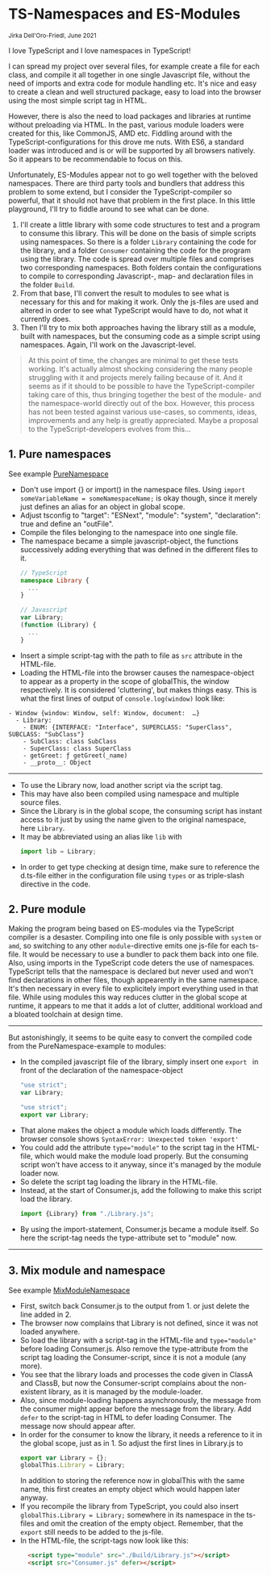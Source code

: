 # TS-Namespaces and ES-Modules
<small>Jirka Dell'Oro-Friedl, June 2021</small>  

I love TypeScript and I love namespaces in TypeScript!  

I can spread my project over several files, for example create a file for each class, and compile it all together in one single Javascript file, without the need of imports and extra code for module handling etc. It's nice and easy to create a clean and well structured package, easy to load into the browser using the most simple script tag in HTML.  

However, there is also the need to load packages and libraries at runtime without preloading via HTML. In the past, various module loaders were created for this, like CommonJS, AMD etc. Fiddling around with the TypeScript-configurations for this drove me nuts. With ES6, a standard loader was introduced and is or will be supported by all browsers natively. So it appears to be recommendable to focus on this.  

Unfortunately, ES-Modules appear not to go well together with the beloved namespaces. There are third party tools and bundlers that address this problem to some extend, but I consider the TypeScript-compiler so powerful, that it should not have that problem in the first place. In this little playground, I'll try to fiddle around to see what can be done. 
1. I'll create a little library with some code structures to test and a program to consume this library. This will be done on the basis of simple scripts using namespaces. So there is a folder `Library` containing the code for the library, and a folder `Consumer` containing the code for the program using the library. The code is spread over multiple files and comprises two corresponding namespaces. Both folders contain the configurations to compile to corresponding Javascript-, map- and declaration files in the folder `Build`.
2. From that base, I'll convert the result to modules to see what is necessary for this and for making it work. Only the js-files are used and altered in order to see what TypeScript would have to do, not what it currently does.
3. Then I'll try to mix both approaches having the library still as a module, built with namespaces, but the consuming code as a simple script using namespaces. Again, I'll work on the Javascript-level.

> At this point of time, the changes are minimal to get these tests working. It's actually almost shocking considering the many people struggling with it and projects merely failing because of it. And it seems as if it should to be possible to have the TypeScript-compiler taking care of this, thus bringing together the best of the module- and the namespace-world directly out of the box. However, this process has not been tested against various use-cases, so comments, ideas, improvements and any help is greatly appreciated. Maybe a proposal to the TypeScript-developers evolves from this...

## 1. Pure namespaces
See example [PureNamespace](PureNamespace)  

- Don't use import {} or import() in the namespace files. Using `import someVariableName = someNamespaceName;` is okay though, since it merely just defines an alias for an object in global scope.
- Adjust tsconfig to "target": "ESNext", "module": "system", "declaration": true and define an "outFile".
- Compile the files belonging to the namespace into one single file.
- The namespace became a simple javascript-object, the functions successively adding everything that was defined in the different files to it.
  ```typescript
  // TypeScript
  namespace Library {
    ...
  }
  ```
  ```javascript
  // Javascript
  var Library;
  (function (Library) {
    ...
  }
  ```
- Insert a simple script-tag with the path to file as `src` attribute in the HTML-file.
- Loading the HTML-file into the browser causes the namespace-object to appear as a property in the scope of globalThis, the window respectively. It is considered 'cluttering', but makes things easy. This is what the first lines of output of `console.log(window)` look like:
```plaintext
- Window {window: Window, self: Window, document:  …}
  - Library:
    - ENUM: {INTERFACE: "Interface", SUPERCLASS: "SuperClass", SUBCLASS: "SubClass"}
    - SubClass: class SubClass
    - SuperClass: class SuperClass
    - getGreet: ƒ getGreet(_name)
    - __proto__: Object
```
---
- To use the Library now, load another script via the script tag.
- This may have also been compiled using namespace and multiple source files.
- Since the Library is in the global scope, the consuming script has instant access to it just by using the name given to the original namespace, here `Library`.
- It may be abbreviated using an alias like `lib` with
  ```typescript
  import lib = Library;
  ```
- In order to get type checking at design time, make sure to reference the d.ts-file either in the configuration file using `types` or as triple-slash directive in the code.  

## 2. Pure module
Making the program being based on ES-modules via the TypeScript compiler is a desaster. Compiling into one file is only possible with `system` or `amd`, so switching to any other `module`-directive emits one js-file for each ts-file. It would be necessary to use a bundler to pack them back into one file. Also, using imports in the TypeScript code deters the use of namespaces. TypeScript tells that the namespace is declared but never used and won't find declarations in other files, though appearently in the same namespace. It's then necessary in every file to explicitely import everything used in that file. While using modules this way reduces clutter in the global scope at runtime, it appears to me that it adds a lot of clutter, additional workload and a bloated toolchain at design time.  

---

But astonishingly, it seems to be quite easy to convert the compiled code from the PureNamespace-example to modules:  
- In the compiled javascript file of the library, simply insert one `export ` in front of the declaration of the namespace-object
  ```javascript
  "use strict";
  var Library;
  ```
  ```javascript
  "use strict";
  export var Library;
  ```
- That alone makes the object a module which loads differently. The browser console shows `SyntaxError: Unexpected token 'export'`
- You could add the attribute `type="module"` to the script tag in the HTML-file, which would make the module load properly. But the consuming script won't have access to it anyway, since it's managed by the module loader now.
- So delete the script tag loading the library in the HTML-file.  
- Instead, at the start of Consumer.js, add the following to make this script load the library.
  ```typescript
  import {Library} from "./Library.js";
  ``` 
- By using the import-statement, Consumer.js became a module itself. So here the script-tag needs the type-attribute set to "module" now.  

---

## 3. Mix module and namespace
See example [MixModuleNamespace](MixModuleNamespace)  
- First, switch back Consumer.js to the output from 1. or just delete the line added in 2.   
- The browser now complains that Library is not defined, since it was not loaded anywhere.
- So load the library with a script-tag in the HTML-file and `type="module"` before loading Consumer.js. Also remove the type-attribute from the script tag loading the Consumer-script, since it is not a module (any more).
- You see that the library loads and processes the code given in ClassA and ClassB, but now the Consumer-script complains about the non-existent library, as it is managed by the module-loader.
- Also, since module-loading happens asynchronously, the message from the consumer might appear before the message from the library. Add `defer` to the script-tag in HTML to defer loading Consumer. The message now should appear after.
- In order for the consumer to know the library, it needs a reference to it in the global scope, just as in 1. So adjust the first lines in Library.js to   
  ```javascript
  export var Library = {};
  globalThis.Library = Library;
  ```
  In addition to storing the reference now in globalThis with the same name, this first creates an empty object which would happen later anyway.
- If you recompile the library from TypeScript, you could also insert `globalThis.Library = Library;` somewhere in its namespace in the ts-files and omit the creation of the empty object. Remember, that the `export` still needs to be added to the js-file.
- In the HTML-file, the script-tags now look like this:
  ```html
    <script type="module" src="./Build/Library.js"></script>
    <script src="Consumer.js" defer></script>
  ```